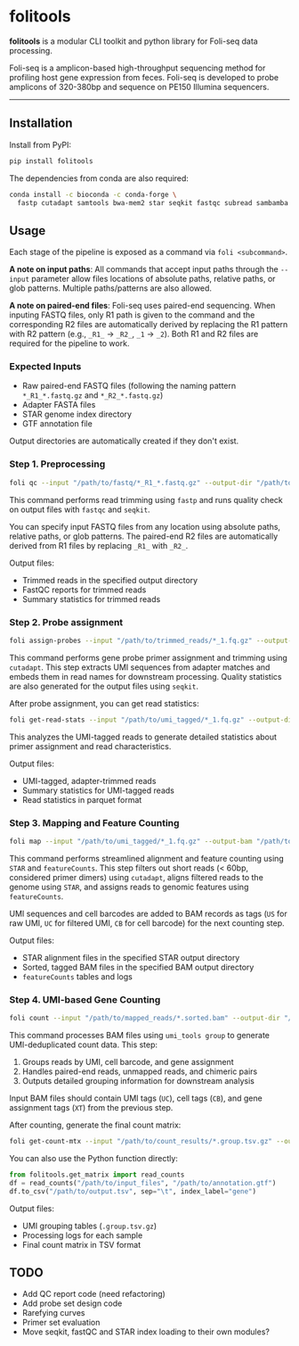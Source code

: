 # folitools

**folitools** is a modular CLI toolkit and python library for Foli-seq data processing.

Foli-seq is a amplicon-based high-throughput sequencing method for profiling host gene expression from feces. Foli-seq is developed to probe amplicons of 320-380bp and sequence on PE150 Illumina sequencers.

---

## Installation

Install from PyPI:

```bash
pip install folitools
```

The dependencies from conda are also required:

```bash
conda install -c bioconda -c conda-forge \
  fastp cutadapt samtools bwa-mem2 star seqkit fastqc subread sambamba pigz
```

## Usage

Each stage of the pipeline is exposed as a command via `foli <subcommand>`.

**A note on input paths**: All commands that accept input paths through the `--input` parameter allow files locations of absolute paths, relative paths, or glob patterns. Multiple paths/patterns are also allowed.

**A note on paired-end files**: Foli-seq uses paired-end sequencing. When inputing FASTQ files, only R1 path is given to the command and the corresponding R2 files are automatically derived by replacing the R1 pattern with R2 pattern (e.g., `_R1_` → `_R2_`, `_1` → `_2`). Both R1 and R2 files are required for the pipeline to work.

### Expected Inputs

- Raw paired-end FASTQ files (following the naming pattern `*_R1_*.fastq.gz` and `*_R2_*.fastq.gz`)
- Adapter FASTA files
- STAR genome index directory
- GTF annotation file

Output directories are automatically created if they don't exist.

### Step 1. Preprocessing

```bash
foli qc --input "/path/to/fastq/*_R1_*.fastq.gz" --output-dir "/path/to/trimmed_reads"
```

This command performs read trimming using `fastp` and runs quality check on output files with `fastqc` and `seqkit`.

You can specify input FASTQ files from any location using absolute paths, relative paths, or glob patterns. The paired-end R2 files are automatically derived from R1 files by replacing `_R1_` with `_R2_`.

Output files:
- Trimmed reads in the specified output directory
- FastQC reports for trimmed reads
- Summary statistics for trimmed reads

### Step 2. Probe assignment

```bash
foli assign-probes --input "/path/to/trimmed_reads/*_1.fq.gz" --output-dir "/path/to/umi_tagged" --i5 /path/to/i5_short.fasta --i7 /path/to/i7_short.fasta
```

This command performs gene probe primer assignment and trimming using `cutadapt`. This step extracts UMI sequences from adapter matches and embeds them in read names for downstream processing. Quality statistics are also generated for the output files using `seqkit`.

After probe assignment, you can get read statistics:

```bash
foli get-read-stats --input "/path/to/umi_tagged/*_1.fq.gz" --output-dir "/path/to/read_stats"
```

This analyzes the UMI-tagged reads to generate detailed statistics about primer assignment and read characteristics.

Output files:
- UMI-tagged, adapter-trimmed reads
- Summary statistics for UMI-tagged reads
- Read statistics in parquet format

### Step 3. Mapping and Feature Counting

```bash
foli map --input "/path/to/umi_tagged/*_1.fq.gz" --output-bam "/path/to/mapped_reads" --output-star "/path/to/star" --star-index /path/to/star_index --gtf /path/to/annotation.gtf
```

This command performs streamlined alignment and feature counting using `STAR` and `featureCounts`. This step filters out short reads (< 60bp, considered primer dimers) using `cutadapt`, aligns filtered reads to the genome using `STAR`, and assigns reads to genomic features using `featureCounts`.

UMI sequences and cell barcodes are added to BAM records as tags (`US` for raw UMI, `UC` for filtered UMI, `CB` for cell barcode) for the next counting step.

Output files:
- STAR alignment files in the specified STAR output directory
- Sorted, tagged BAM files in the specified BAM output directory
- `featureCounts` tables and logs

### Step 4. UMI-based Gene Counting

```bash
foli count --input "/path/to/mapped_reads/*.sorted.bam" --output-dir "/path/to/count_results"
```

This command processes BAM files using `umi_tools group` to generate UMI-deduplicated count data. This step:

1. Groups reads by UMI, cell barcode, and gene assignment
2. Handles paired-end reads, unmapped reads, and chimeric pairs
3. Outputs detailed grouping information for downstream analysis

Input BAM files should contain UMI tags (`UC`), cell tags (`CB`), and gene assignment tags (`XT`) from the previous step.

After counting, generate the final count matrix:

```bash
foli get-count-mtx --input "/path/to/count_results/*.group.tsv.gz" --output "/path/to/final_counts.tsv" --gtf /path/to/annotation.gtf
```

You can also use the Python function directly:

```python
from folitools.get_matrix import read_counts
df = read_counts("/path/to/input_files", "/path/to/annotation.gtf")
df.to_csv("/path/to/output.tsv", sep="\t", index_label="gene")
```

Output files:
- UMI grouping tables (`.group.tsv.gz`)
- Processing logs for each sample
- Final count matrix in TSV format


## TODO

- Add QC report code (need refactoring)
- Add probe set design code
- Rarefying curves
- Primer set evaluation
- Move seqkit, fastQC and STAR index loading to their own modules?